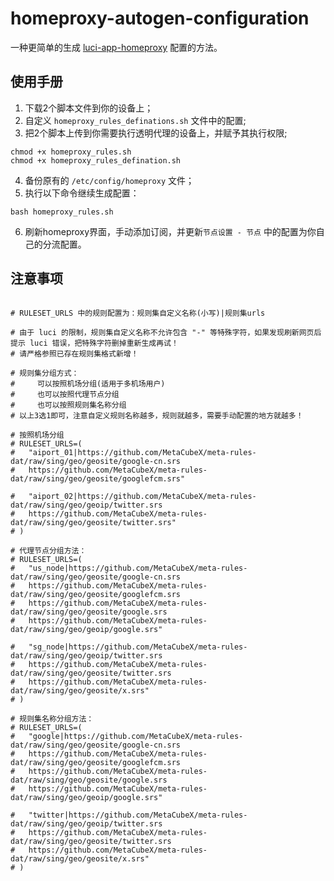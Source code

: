 # homeproxy-autogen-configuration
一种更简单的生成 [luci-app-homeproxy](https://github.com/muink/luci-app-homeproxy) 配置的方法。

## 使用手册
1. 下载2个脚本文件到你的设备上；
2. 自定义 `homeproxy_rules_definations.sh` 文件中的配置;
3. 把2个脚本上传到你需要执行透明代理的设备上，并赋予其执行权限;
```shell
chmod +x homeproxy_rules.sh
chmod +x homeproxy_rules_defination.sh
```
4. 备份原有的 `/etc/config/homeproxy` 文件；
5. 执行以下命令继续生成配置：
```shell
bash homeproxy_rules.sh
```
6. 刷新homeproxy界面，手动添加订阅，并更新`节点设置 - 节点` 中的配置为你自己的分流配置。


## 注意事项
```shell

# RULESET_URLS 中的规则配置为：规则集自定义名称(小写)|规则集urls

# 由于 luci 的限制，规则集自定义名称不允许包含 "-" 等特殊字符，如果发现刷新网页后提示 luci 错误，把特殊字符删掉重新生成再试！
# 请严格参照已存在规则集格式新增！

# 规则集分组方式：
#     可以按照机场分组(适用于多机场用户)
#     也可以按照代理节点分组
#     也可以按照规则集名称分组
# 以上3选1即可，注意自定义规则名称越多，规则就越多，需要手动配置的地方就越多！

# 按照机场分组
# RULESET_URLS=(
#   "aiport_01|https://github.com/MetaCubeX/meta-rules-dat/raw/sing/geo/geosite/google-cn.srs
#   https://github.com/MetaCubeX/meta-rules-dat/raw/sing/geo/geosite/googlefcm.srs"

#   "aiport_02|https://github.com/MetaCubeX/meta-rules-dat/raw/sing/geo/geoip/twitter.srs
#   https://github.com/MetaCubeX/meta-rules-dat/raw/sing/geo/geosite/twitter.srs"
# )

# 代理节点分组方法：
# RULESET_URLS=(
#   "us_node|https://github.com/MetaCubeX/meta-rules-dat/raw/sing/geo/geosite/google-cn.srs
#   https://github.com/MetaCubeX/meta-rules-dat/raw/sing/geo/geosite/googlefcm.srs
#   https://github.com/MetaCubeX/meta-rules-dat/raw/sing/geo/geosite/google.srs
#   https://github.com/MetaCubeX/meta-rules-dat/raw/sing/geo/geoip/google.srs"

#   "sg_node|https://github.com/MetaCubeX/meta-rules-dat/raw/sing/geo/geoip/twitter.srs
#   https://github.com/MetaCubeX/meta-rules-dat/raw/sing/geo/geosite/twitter.srs
#   https://github.com/MetaCubeX/meta-rules-dat/raw/sing/geo/geosite/x.srs"
# )

# 规则集名称分组方法：
# RULESET_URLS=(
#   "google|https://github.com/MetaCubeX/meta-rules-dat/raw/sing/geo/geosite/google-cn.srs
#   https://github.com/MetaCubeX/meta-rules-dat/raw/sing/geo/geosite/googlefcm.srs
#   https://github.com/MetaCubeX/meta-rules-dat/raw/sing/geo/geosite/google.srs
#   https://github.com/MetaCubeX/meta-rules-dat/raw/sing/geo/geoip/google.srs"

#   "twitter|https://github.com/MetaCubeX/meta-rules-dat/raw/sing/geo/geoip/twitter.srs
#   https://github.com/MetaCubeX/meta-rules-dat/raw/sing/geo/geosite/twitter.srs
#   https://github.com/MetaCubeX/meta-rules-dat/raw/sing/geo/geosite/x.srs"
# )
```
